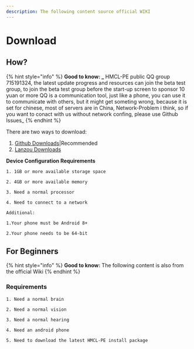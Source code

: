 ```yaml
---
description: The following content source official WIKI
---
```


# Download

## How?

{% hint style="info" %}
**Good to know: **_**** HMCL-PE public QQ group 715191324, the latest update progress and resources can join the beta test group, to join the beta test group before the start-up screen to sponsor 10 yuan or more QQ is a communication tool, just like a phone, you can use it to communicate with others, but it might get someting wrong, because it is set for chinese, most of servers are in China, Network-Problem i think, so if you want to conact with us without network confing, please use Github Issues_
{% endhint %}

There are two ways to download:

1. [Github Downloads](https://github.com/Tungstend/HMCL-PE/releases)|Recommended
2. [Lanzou Downloads](https://wwc.lanzoub.com/i5NEn04re78b)



**Device Configuration Requirements**

```
1. 1GB or more available storage space

2. 4GB or more available memory

3. Need a normal processor

4. Need to connect to a network

Additional:

1.Your phone must be Android 8+

2.Your phone needs to be 64-bit
```

## For Beginners

{% hint style="info" %}
**Good to know:** The following content is also from the official Wiki
{% endhint %}

### **Requirements**

```
1. Need a normal brain

2. Need a normal vision

3. Need a normal hearing

4. Need an android phone

5. Need to download the latest HMCL-PE install package
```

